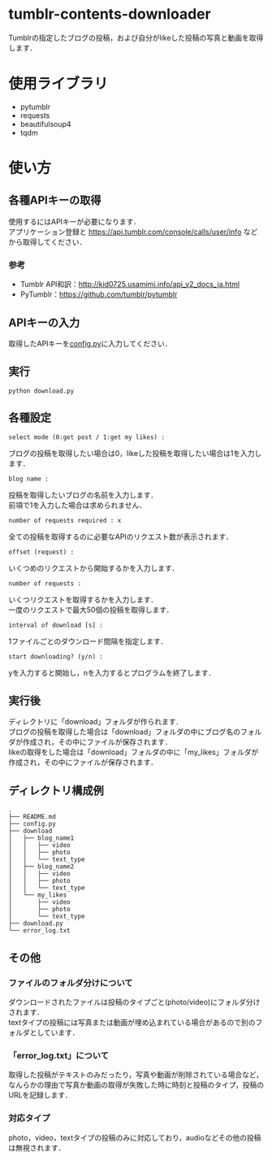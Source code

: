 # tumblr-contents-downloader
Tumblrの指定したブログの投稿，および自分がlikeした投稿の写真と動画を取得します．  

# 使用ライブラリ
* pytumblr
* requests
* beautifulsoup4
* tqdm

# 使い方
## 各種APIキーの取得
使用するにはAPIキーが必要になります．  
アプリケーション登録と https://api.tumblr.com/console/calls/user/info などから取得してください．  
### 参考
* Tumblr API和訳：http://kid0725.usamimi.info/api_v2_docs_ja.html
* PyTumblr：https://github.com/tumblr/pytumblr  

## APIキーの入力
取得したAPIキーを[config.py](https://github.com/temp176/tumblr-contents-downloader/blob/master/config.py)に入力してください．  

## 実行
```
python download.py
```

## 各種設定
```
select mode (0:get post / 1:get my likes) :
```
ブログの投稿を取得したい場合は0，likeした投稿を取得したい場合は1を入力します．  

```
blog name :
```
投稿を取得したいブログの名前を入力します．  
前項で1を入力した場合は求められません．  

```
number of requests required : x
```
全ての投稿を取得するのに必要なAPIのリクエスト数が表示されます．    

```
offset (request) :
```
いくつめのリクエストから開始するかを入力します．  

```
number of requests :
```
いくつリクエストを取得するかを入力します．  
一度のリクエストで最大50個の投稿を取得します．  

```
interval of download [s] :
```
1ファイルごとのダウンロード間隔を指定します．  

```
start downloading? (y/n) :
```
yを入力すると開始し，nを入力するとプログラムを終了します．

## 実行後
ディレクトリに「download」フォルダが作られます．    
ブログの投稿を取得した場合は「download」フォルダの中にブログ名のフォルダが作成され，その中にファイルが保存されます．  
likeの取得をした場合は「download」フォルダの中に「my_likes」フォルダが作成され，その中にファイルが保存されます．  

## ディレクトリ構成例
```
.  
├── README.md  
├── config.py  
├── download  
│   ├── blog_name1  
│   │   ├── video  
│   │   ├── photo  
│   │   └── text_type  
│   ├── blog_name2  
│   │   ├── video  
│   │   ├── photo  
│   │   └── text_type  
│   └── my_likes  
│       ├── video  
│       ├── photo  
│       └── text_type  
├── download.py  
└── error_log.txt  
```

## その他
### ファイルのフォルダ分けについて
ダウンロードされたファイルは投稿のタイプごと(photo/video)にフォルダ分けされます．  
textタイプの投稿には写真または動画が埋め込まれている場合があるので別のフォルダとしています．  

### 「error_log.txt」について
取得した投稿がテキストのみだったり，写真や動画が削除されている場合など，なんらかの理由で写真か動画の取得が失敗した時に時刻と投稿のタイプ，投稿のURLを記録します．

### 対応タイプ
photo，video，textタイプの投稿のみに対応しており，audioなどその他の投稿は無視されます．  

